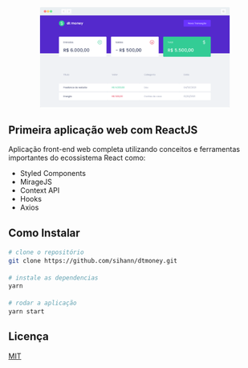 <p align="center"> <img src="screenshot-rocks.png" width="75%" hight="auto" alt="dev.finances"></p>

## Primeira aplicação web com ReactJS

Aplicação front-end web completa utilizando conceitos e ferramentas importantes do ecossistema React como:

- Styled Components
- MirageJS
- Context API
- Hooks
- Axios

## Como Instalar
```bash
# clone o repositório
git clone https://github.com/sihann/dtmoney.git

# instale as dependencias
yarn

# rodar a aplicação
yarn start

``` 

## Licença
[MIT](https://github.com/sihann/dtmoney/blob/main/LICENSE)